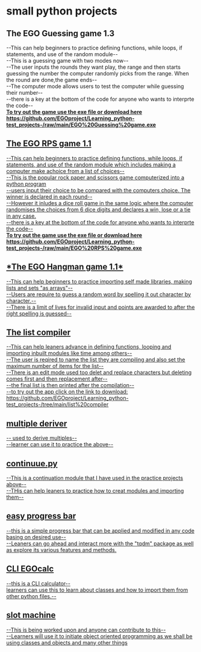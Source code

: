 <h1>small python projects</h1>
   <h2>The EGO Guessing game 1.3 </h2>
     <p> --This can help beginners to practice defining functions, while loops, if statements, and use of the random module--
     <br> --This is a guessing game with two modes now--
      <br>--The user inputs the rounds they want play, the range and then starts guessing the number the  computer randomly picks from the range. When the round are done,the game ends--
      <br>--The computer mode allows users to test the computer while guessing their number--
      <br>--there is a key at the bottom of the code for anyone who wants to interprte the code--
      <br><u><b>To try out the game use the exe file or download here https://github.com/EGOproject/Learning_python-test_projects-/raw/main/EGO%20Guessing%20game.exe</b></p>
    
   <h2> The EGO RPS game 1.1 </h2>
      <p>--This can help beginners to practice defining functions, while loops, if statements, and use of the random module which includes making a computer make achoice 
         from a list of choices--
      <br>--This is the popular rock paper and scissors game computerized into a python program
      <br>--users input their choice to be compared with the computers choice. The winner is declared in each round--
      <br>--However it inludes a dice roll game in the same logic where the computer randomises the choices from 6 dice digits and declares a win, lose or a tie in any case.
      <br>--there is a key at the bottom of the code for anyone who wants to interprte the code--
      <br><u><b>To try out the game use the exe file or download here https://github.com/EGOproject/Learning_python-test_projects-/raw/main/EGO%20RPS%20game.exe</b></p>

   <h2> *The EGO Hangman game 1.1*</h2>
      <p>--This can help beginners to practice importing self made libraries, making lists and sets "as arrays"--
      <br>--Users are require to guess a random word by spelling it out character by character.--
      <br>--There is a limit of lives for invalid input and points are awarded to after the right spelling is guessed--
      </p>
   
   <h2> The list compiler </h2>
      <p>--This can help leaners advance in defining functions, looping and importing inbuilt modules like time among others--
      <br>--The user is reqired to name the list they are compiling and also set the maximum number of items for the list--
      <br>--There is an edit mode used too delet and replace characters but deleting comes first and then replacement after--
      <br>--the final list is then printed after the compilation--
      <br>--to try out the app click on the link to download: https://github.com/EGOproject/Learning_python-test_projects-/tree/main/list%20compiler
      </p>
   <h2> multiple deriver </h2>
      <p>-- used to derive multiples--
      <br>--learner can use it to practice the above--
      </p>
   
   <h2> continuue.py </h2>
      <p>--This is a continuation module that I have used in the practice projects above--
      <br>--THis can help leaners to practice how to creat modules and importing them--
      </p>

   <h2> easy progress bar </h2>
      <p>--this is a simple progress bar that can be applied and modified in any code basing on desired use--
      <br>--Leaners can go ahead and interact more with the "tqdm" package as well as explore its various features and methods.</p>

   <h2> CLI EGOcalc </h2>
      <p>--this is a CLI calculator--
      <br>learners can use this to learn about classes and how to import them from other python files.--
      </p>
   
   <h2> slot machine </h2>
      <p>--This is being worked upon and anyone can contribute to this--
      <br>--Learners will use it to initiate object oriented programming as we shall be using classes and objects and many other things
      </p>
   
   
